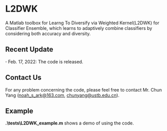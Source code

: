 # L2DWK

A Matlab toolbox for Learng To Diversify via Weighted Kernel(L2DWK) for Classifier Ensemble, which learns to adaptively combine classifiers by considering both accuracy and diversity.

## Recent Update
**·** Feb. 17, 2022: The code is released.

## Contact Us
For any problem concerning the code, please feel free to contact Mr. Chun Yang (noah_s_ark@163.com, chunyang@ustb.edu.cn).

## Example
**.\tests\L2DWK_example.m** shows a demo of using the code.
